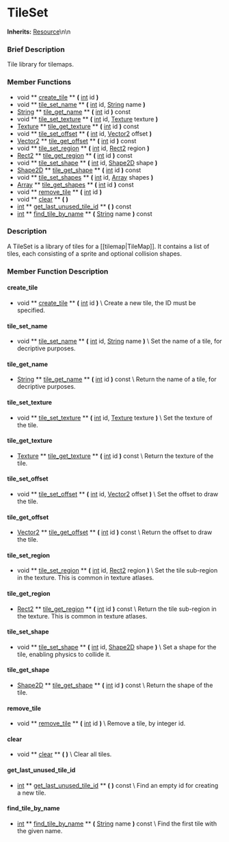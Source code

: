 #  TileSet  
**Inherits:** [Resource](class_resource)\\n\\n
###  Brief Description  
Tile library for tilemaps.

###  Member Functions 
  * void  ** [create_tile](#create_tile) **  **(** [int](class_int) id  **)**
  * void  ** [tile_set_name](#tile_set_name) **  **(** [int](class_int) id, [String](class_string) name  **)**
  * [String](class_string)  ** [tile_get_name](#tile_get_name) **  **(** [int](class_int) id  **)** const
  * void  ** [tile_set_texture](#tile_set_texture) **  **(** [int](class_int) id, [Texture](class_texture) texture  **)**
  * [Texture](class_texture)  ** [tile_get_texture](#tile_get_texture) **  **(** [int](class_int) id  **)** const
  * void  ** [tile_set_offset](#tile_set_offset) **  **(** [int](class_int) id, [Vector2](class_vector2) offset  **)**
  * [Vector2](class_vector2)  ** [tile_get_offset](#tile_get_offset) **  **(** [int](class_int) id  **)** const
  * void  ** [tile_set_region](#tile_set_region) **  **(** [int](class_int) id, [Rect2](class_rect2) region  **)**
  * [Rect2](class_rect2)  ** [tile_get_region](#tile_get_region) **  **(** [int](class_int) id  **)** const
  * void  ** [tile_set_shape](#tile_set_shape) **  **(** [int](class_int) id, [Shape2D](class_shape2d) shape  **)**
  * [Shape2D](class_shape2d)  ** [tile_get_shape](#tile_get_shape) **  **(** [int](class_int) id  **)** const
  * void  ** [tile_set_shapes](#tile_set_shapes) **  **(** [int](class_int) id, [Array](class_array) shapes  **)**
  * [Array](class_array)  ** [tile_get_shapes](#tile_get_shapes) **  **(** [int](class_int) id  **)** const
  * void  ** [remove_tile](#remove_tile) **  **(** [int](class_int) id  **)**
  * void  ** [clear](#clear) **  **(** **)**
  * [int](class_int)  ** [get_last_unused_tile_id](#get_last_unused_tile_id) **  **(** **)** const
  * [int](class_int)  ** [find_tile_by_name](#find_tile_by_name) **  **(** [String](class_string) name  **)** const

###  Description  
A TileSet is a library of tiles for a [[tilemap|TileMap]]. It contains a list of tiles, each consisting of a sprite and optional collision shapes.

###  Member Function Description  
#### <a name="create_tile">create_tile</a>
  * void  ** [create_tile](#create_tile) **  **(** [int](class_int) id  **)**
\\
Create a new tile, the ID must be specified.
#### <a name="tile_set_name">tile_set_name</a>
  * void  ** [tile_set_name](#tile_set_name) **  **(** [int](class_int) id, [String](class_string) name  **)**
\\
Set the name of a tile, for decriptive purposes.
#### <a name="tile_get_name">tile_get_name</a>
  * [String](class_string)  ** [tile_get_name](#tile_get_name) **  **(** [int](class_int) id  **)** const
\\
Return the name of a tile, for decriptive purposes.
#### <a name="tile_set_texture">tile_set_texture</a>
  * void  ** [tile_set_texture](#tile_set_texture) **  **(** [int](class_int) id, [Texture](class_texture) texture  **)**
\\
Set the texture of the tile.
#### <a name="tile_get_texture">tile_get_texture</a>
  * [Texture](class_texture)  ** [tile_get_texture](#tile_get_texture) **  **(** [int](class_int) id  **)** const
\\
Return the texture of the tile.
#### <a name="tile_set_offset">tile_set_offset</a>
  * void  ** [tile_set_offset](#tile_set_offset) **  **(** [int](class_int) id, [Vector2](class_vector2) offset  **)**
\\
Set the offset to draw the tile.
#### <a name="tile_get_offset">tile_get_offset</a>
  * [Vector2](class_vector2)  ** [tile_get_offset](#tile_get_offset) **  **(** [int](class_int) id  **)** const
\\
Return the offset to draw the tile.
#### <a name="tile_set_region">tile_set_region</a>
  * void  ** [tile_set_region](#tile_set_region) **  **(** [int](class_int) id, [Rect2](class_rect2) region  **)**
\\
Set the tile sub-region in the texture. This is common in texture atlases.
#### <a name="tile_get_region">tile_get_region</a>
  * [Rect2](class_rect2)  ** [tile_get_region](#tile_get_region) **  **(** [int](class_int) id  **)** const
\\
Return the tile sub-region in the texture. This is common in texture atlases.
#### <a name="tile_set_shape">tile_set_shape</a>
  * void  ** [tile_set_shape](#tile_set_shape) **  **(** [int](class_int) id, [Shape2D](class_shape2d) shape  **)**
\\
Set a shape for the tile, enabling physics to collide it.
#### <a name="tile_get_shape">tile_get_shape</a>
  * [Shape2D](class_shape2d)  ** [tile_get_shape](#tile_get_shape) **  **(** [int](class_int) id  **)** const
\\
Return the shape of the tile.
#### <a name="remove_tile">remove_tile</a>
  * void  ** [remove_tile](#remove_tile) **  **(** [int](class_int) id  **)**
\\
Remove a tile, by integer id.
#### <a name="clear">clear</a>
  * void  ** [clear](#clear) **  **(** **)**
\\
Clear all tiles.
#### <a name="get_last_unused_tile_id">get_last_unused_tile_id</a>
  * [int](class_int)  ** [get_last_unused_tile_id](#get_last_unused_tile_id) **  **(** **)** const
\\
Find an empty id for creating a new tile.
#### <a name="find_tile_by_name">find_tile_by_name</a>
  * [int](class_int)  ** [find_tile_by_name](#find_tile_by_name) **  **(** [String](class_string) name  **)** const
\\
Find the first tile with the given name.
